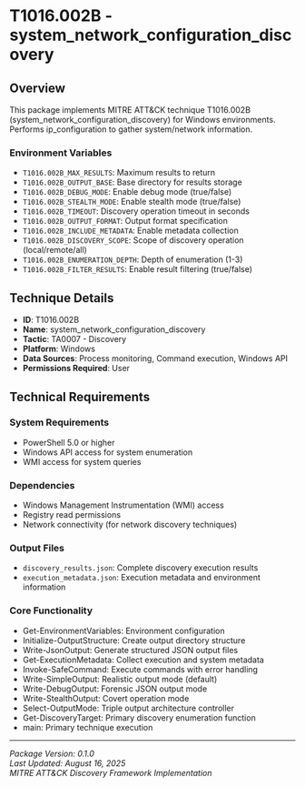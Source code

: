 # T1016.002B - system_network_configuration_discovery

## Overview
This package implements MITRE ATT&CK technique T1016.002B (system_network_configuration_discovery) for Windows environments. Performs ip_configuration to gather system/network information.

### Environment Variables

- `T1016.002B_MAX_RESULTS`: Maximum results to return
- `T1016.002B_OUTPUT_BASE`: Base directory for results storage
- `T1016.002B_DEBUG_MODE`: Enable debug mode (true/false)
- `T1016.002B_STEALTH_MODE`: Enable stealth mode (true/false)
- `T1016.002B_TIMEOUT`: Discovery operation timeout in seconds
- `T1016.002B_OUTPUT_FORMAT`: Output format specification
- `T1016.002B_INCLUDE_METADATA`: Enable metadata collection
- `T1016.002B_DISCOVERY_SCOPE`: Scope of discovery operation (local/remote/all)
- `T1016.002B_ENUMERATION_DEPTH`: Depth of enumeration (1-3)
- `T1016.002B_FILTER_RESULTS`: Enable result filtering (true/false)

## Technique Details
- **ID**: T1016.002B
- **Name**: system_network_configuration_discovery
- **Tactic**: TA0007 - Discovery
- **Platform**: Windows
- **Data Sources**: Process monitoring, Command execution, Windows API
- **Permissions Required**: User

## Technical Requirements

### System Requirements

- PowerShell 5.0 or higher
- Windows API access for system enumeration
- WMI access for system queries

### Dependencies

- Windows Management Instrumentation (WMI) access
- Registry read permissions
- Network connectivity (for network discovery techniques)

### Output Files
- `discovery_results.json`: Complete discovery execution results
- `execution_metadata.json`: Execution metadata and environment information

### Core Functionality

- Get-EnvironmentVariables: Environment configuration
- Initialize-OutputStructure: Create output directory structure
- Write-JsonOutput: Generate structured JSON output files
- Get-ExecutionMetadata: Collect execution and system metadata
- Invoke-SafeCommand: Execute commands with error handling
- Write-SimpleOutput: Realistic output mode (default)
- Write-DebugOutput: Forensic JSON output mode
- Write-StealthOutput: Covert operation mode
- Select-OutputMode: Triple output architecture controller
- Get-DiscoveryTarget: Primary discovery enumeration function
- main: Primary technique execution

---
*Package Version: 0.1.0*  
*Last Updated: August 16, 2025*  
*MITRE ATT&CK Discovery Framework Implementation*
